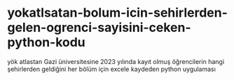 # yokatlsatan-bolum-icin-sehirlerden-gelen-ogrenci-sayisini-ceken-python-kodu
yök atlastan Gazi üniversitesine 2023 yılında kayıt olmuş öğrencilerin hangi şehirlerden geldiğini her bölüm için excele kaydeden python uygulaması
